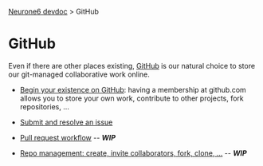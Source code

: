 [Neurone6 devdoc](../README.md) &gt; GitHub

# GitHub

Even if there are other places existing, [GitHub](https://github.com/) is our natural choice to store our git-managed collaborative work online.

- [Begin your existence on GitHub](https://github.com/signup/free): having a membership at github.com allows you to store your own work, contribute to other projects, fork repositories, ...

- [Submit and resolve an issue](github-submit-and-resolve-an-issue.md)

- [Pull request workflow](github-pull-request-worflow.md) -- ***WIP***

- [Repo management: create, invite collaborators, fork, clone, ...](github-repository-management.md) -- ***WIP***
